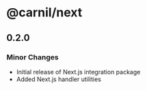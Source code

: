 # @carnil/next

## 0.2.0

### Minor Changes

- Initial release of Next.js integration package
- Added Next.js handler utilities
